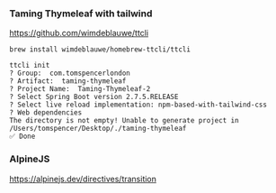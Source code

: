 ### Taming Thymeleaf with tailwind 
https://github.com/wimdeblauwe/ttcli
```angular2html
brew install wimdeblauwe/homebrew-ttcli/ttcli
```

```angular2html
ttcli init
? Group:  com.tomspencerlondon
? Artifact:  taming-thymeleaf
? Project Name:  Taming-Thymeleaf-2
? Select Spring Boot version 2.7.5.RELEASE
? Select live reload implementation: npm-based-with-tailwind-css
? Web dependencies
The directory is not empty! Unable to generate project in /Users/tomspencer/Desktop/./taming-thymeleaf
✅ Done
```

### AlpineJS
https://alpinejs.dev/directives/transition